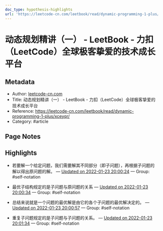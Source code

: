 ```yaml
---
doc_type: hypothesis-highlights
url: 'https://leetcode-cn.com/leetbook/read/dynamic-programming-1-plus/xceyqr/'
---
```


# 动态规划精讲（一） - LeetBook - 力扣（LeetCode）全球极客挚爱的技术成长平台

## Metadata
- Author: [leetcode-cn.com]()
- Title: 动态规划精讲（一） - LeetBook - 力扣（LeetCode）全球极客挚爱的技术成长平台
- Reference: https://leetcode-cn.com/leetbook/read/dynamic-programming-1-plus/xceyqr/
- Category: #article

## Page Notes
## Highlights
- 若要解一个给定问题，我们需要解其不同部分（即子问题），再根据子问题的解以得出原问题的解。 — [Updated on 2022-01-23 20:00:24](https://hyp.is/C-eJwHxEEeyvO3sToJftlQ/leetcode-cn.com/leetbook/read/dynamic-programming-1-plus/xceyqr/) — Group: #self-notation

- 最优子结构规定的是子问题与原问题的关系 — [Updated on 2022-01-23 20:00:34](https://hyp.is/EhIBLHxEEey3uDsmr0hcRQ/leetcode-cn.com/leetbook/read/dynamic-programming-1-plus/xceyqr/) — Group: #self-notation

- 总结来说就是一个问题的最优解是由它的各个子问题的最优解决定的。 — [Updated on 2022-01-23 20:00:57](https://hyp.is/H7GNjnxEEeyYWmOPtNtRVQ/leetcode-cn.com/leetbook/read/dynamic-programming-1-plus/xceyqr/) — Group: #self-notation

- 重复子问题规定的是子问题与子问题的关系。 — [Updated on 2022-01-23 20:01:34](https://hyp.is/NiprvHxEEeyOZsNdGWaQsw/leetcode-cn.com/leetbook/read/dynamic-programming-1-plus/xceyqr/) — Group: #self-notation




